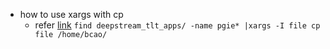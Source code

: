 * how to use xargs with cp 
	*  refer [link](https://www.cnblogs.com/starspace/archive/2008/10/22/1317077.html)
	`find deepstream_tlt_apps/ -name pgie* |xargs -I file cp file /home/bcao/ `

